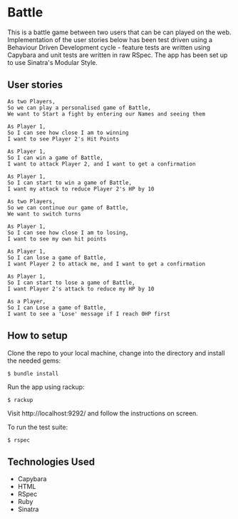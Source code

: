# Battle

This is a battle game between two users that can be can played on the web. Implementation of the user stories below has been test driven using a Behaviour Driven Development cycle - feature tests are written using Capybara and unit tests are written in raw RSpec. The app has been set up to use Sinatra's Modular Style.

## User stories
```
As two Players,
So we can play a personalised game of Battle,
We want to Start a fight by entering our Names and seeing them

As Player 1,
So I can see how close I am to winning
I want to see Player 2's Hit Points

As Player 1,
So I can win a game of Battle,
I want to attack Player 2, and I want to get a confirmation

As Player 1,
So I can start to win a game of Battle,
I want my attack to reduce Player 2's HP by 10

As two Players,
So we can continue our game of Battle,
We want to switch turns

As Player 1,
So I can see how close I am to losing,
I want to see my own hit points

As Player 1,
So I can lose a game of Battle,
I want Player 2 to attack me, and I want to get a confirmation

As Player 1,
So I can start to lose a game of Battle,
I want Player 2's attack to reduce my HP by 10

As a Player,
So I can Lose a game of Battle,
I want to see a 'Lose' message if I reach 0HP first
```

## How to setup

Clone the repo to your local machine, change into the directory and install the needed gems:
```
$ bundle install
```

Run the app using rackup:
```
$ rackup
```
Visit http://localhost:9292/ and follow the instructions on screen.

To run the test suite:
```
$ rspec
```

## Technologies Used

* Capybara
* HTML
* RSpec
* Ruby
* Sinatra
